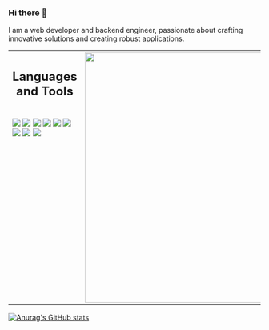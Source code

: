 ### Hi there 👋
I am a web developer and backend engineer, passionate about crafting innovative solutions and creating robust applications.

<table>
<tr>

<td valign="top" width="50%">
<h2 align="center"> Languages and Tools </h2>
<br />

<img src="https://img.shields.io/badge/-python-1572B6?&style=for-the-badge&logo=python&logoColor=black" />
<img src="https://img.shields.io/badge/-java-F89820?&style=for-the-badge&logo=java&logoColor=black" />
<img src="https://img.shields.io/badge/-VSCode-007ACC?&style=for-the-badge&logo=visual-studio-code&logoColor=white" />
<img src="https://img.shields.io/badge/-Git-F05032?&style=for-the-badge&logo=git&logoColor=white" /> 
<img src="https://img.shields.io/badge/github-%23121011.svg?style=for-the-badge&logo=github&logoColor=white" />
<img src="https://img.shields.io/badge/-django-1572B6?&style=for-the-badge&logo=django&logoColor=black" />
<img src="https://img.shields.io/badge/-eclipse-1572B6?&style=for-the-badge&logo=eclipse&logoColor=black" />
<img src="https://img.shields.io/badge/-IntelliJ%20IDEA-000000?style=for-the-badge&logo=intellij%20idea&logoColor=white" />
<img src="https://img.shields.io/badge/-Java-007396?style=for-the-badge&logo=java&logoColor=white" />

<td valign="top" width="50%">
<img src="https://github-readme-stats.vercel.app/api/top-langs/?username=CodingMasterLSW&layout=compact&theme=radical" width="500" />
</td>

</tr>
</table> 

[![Anurag's GitHub stats](https://github-readme-stats.vercel.app/api?username=CodingMasterLSW)](https://github.com/anuraghazra/github-readme-stats)
